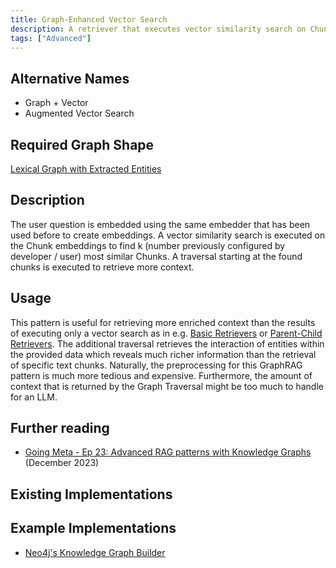 ```yaml
---
title: Graph-Enhanced Vector Search
description: A retriever that executes vector similarity search on Chunks and continues to execute a graph traversal starting from the found nodes.
tags: ["Advanced"]
---
```


## Alternative Names

- Graph + Vector
- Augmented Vector Search

## Required Graph Shape

[Lexical Graph with Extracted Entities](/reference/knowledge-graph/lexical-graph-extracted-entities)

## Description

The user question is embedded using the same embedder that has been used before to create embeddings. A vector similarity search is executed on the Chunk embeddings to find k (number previously configured by developer / user) most similar Chunks. A traversal starting at the found chunks is executed to retrieve more context.

## Usage

This pattern is useful for retrieving more enriched context than the results of executing only a vector search as in e.g. [Basic Retrievers](/reference/graphrag/basic-retriever) or [Parent-Child Retrievers](/reference/graphrag/parent-child-retriever). The additional traversal retrieves the interaction of entities within the provided data which reveals much richer information than the retrieval of specific text chunks. Naturally, the preprocessing for this GraphRAG pattern is much more tedious and expensive. Furthermore, the amount of context that is returned by the Graph Traversal might be too much to handle for an LLM.

## Further reading

- [Going Meta - Ep 23: Advanced RAG patterns with Knowledge Graphs](https://www.youtube.com/watch?v=E_JO4-2D5Xs&list=PL9Hl4pk2FsvX-5QPvwChB-ni_mFF97rCE&index=6) (December 2023)

## Existing Implementations

## Example Implementations

- [Neo4j's Knowledge Graph Builder](https://github.com/neo4j-labs/llm-graph-builder)
